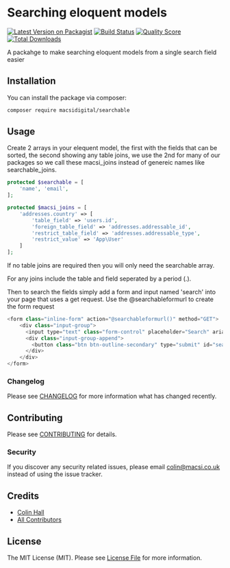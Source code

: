 # Searching eloquent models

[![Latest Version on Packagist](https://img.shields.io/packagist/v/macsidigital/searchable.svg?style=flat-square)](https://packagist.org/packages/macsidigital/searchable)
[![Build Status](https://img.shields.io/travis/macsidigital/searchable/master.svg?style=flat-square)](https://travis-ci.org/macsidigital/searchable)
[![Quality Score](https://img.shields.io/scrutinizer/g/macsidigital/searchable.svg?style=flat-square)](https://scrutinizer-ci.com/g/macsidigital/searchable)
[![Total Downloads](https://img.shields.io/packagist/dt/macsidigital/searchable.svg?style=flat-square)](https://packagist.org/packages/macsidigital/searchable)

A packahge to make searching eloquent models from a single search field easier

## Installation

You can install the package via composer:

```bash
composer require macsidigital/searchable
```

## Usage

Create 2 arrays in your elequent model, the first with the fields that can be sorted, the second showing any table joins, we use the 2nd for many of our packages so we call these macsi_joins instead of genereic names like searchable_joins.

``` php
protected $searchable = [
    'name', 'email', 
];

protected $macsi_joins = [
    'addresses.country' => [
        'table_field' => 'users.id',
        'foreign_table_field' => 'addresses.addressable_id',
        'restrict_table_field' => 'addresses.addressable_type',
        'restrict_value' => 'App\User'
    ]
];
```
If no table joins are required then you will only need the searchable array.

For any joins include the table and field seperated by a period (.).

Then to search the fields simply add a form and input named 'search' into your page that uses a get request.  Use the @searchableformurl to create the form request

``` php
<form class="inline-form" action="@searchableformurl()" method="GET">
	<div class="input-group">
	  <input type="text" class="form-control" placeholder="Search" aria-label="Search" aria-describedby="search" name="search">
	  <div class="input-group-append">
	    <button class="btn btn-outline-secondary" type="submit" id="search"><i class="fas fa-search"></i></button>
	  </div>
	</div>
</form>
```

### Changelog

Please see [CHANGELOG](CHANGELOG.md) for more information what has changed recently.

## Contributing

Please see [CONTRIBUTING](CONTRIBUTING.md) for details.

### Security

If you discover any security related issues, please email colin@macsi.co.uk instead of using the issue tracker.

## Credits

- [Colin Hall](https://github.com/macsidigital)
- [All Contributors](../../contributors)

## License

The MIT License (MIT). Please see [License File](LICENSE.md) for more information.